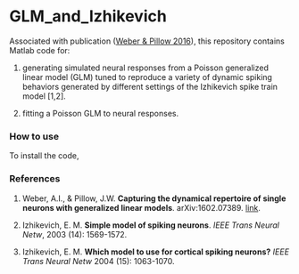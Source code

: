 # GLM_and_Izhikevich

Associated with publication ([Weber & Pillow
2016](https://arxiv.org/abs/1602.07389)), this repository contains
Matlab code for:

1. generating simulated neural responses from a Poisson generalized
linear model (GLM) tuned to reproduce a variety of dynamic spiking
behaviors generated by different settings of the Izhikevich spike train
model [1,2].

2. fitting a Poisson GLM to neural responses.

### How to use ###
To install the code, 

### References

1. Weber, A.I., & Pillow, J.W.  **Capturing the dynamical repertoire
   of single neurons with generalized linear
   models**. arXiv:1602.07389. [link](https://arxiv.org/abs/1602.07389). 

2. Izhikevich, E. M.  **Simple model of spiking neurons**. *IEEE Trans Neural Netw*, 2003 (14): 1569-1572.

3. Izhikevich, E. M.  **Which model to use for cortical spiking
   neurons?**  *IEEE Trans Neural
   Netw* 2004 (15): 1063-1070. 
